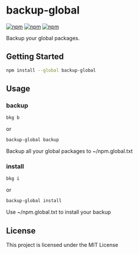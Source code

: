# backup-global
[![npm](https://img.shields.io/npm/dt/backup-global.svg)]() [![npm](https://img.shields.io/npm/v/backup-global.svg)]() [![npm](https://img.shields.io/npm/l/backup-global.svg)]()

Backup your global packages.

## Getting Started

```bash
npm install --global backup-global
```

## Usage

### backup

```bash
bkg b
```

or

```bash
backup-global backup
```

Backup all your global packages to ~/npm.global.txt

### install

```bash
bkg i
```

or

```bash
backup-global install
```

Use ~/npm.global.txt to install your backup

## License

This project is licensed under the MIT License

